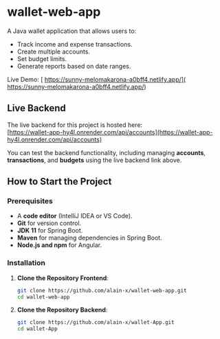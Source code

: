 # wallet-web-app
A Java wallet application that allows users to:
- Track income and expense transactions.
- Create multiple accounts.
- Set budget limits.
- Generate reports based on date ranges. 

Live Demo: [ https://sunny-melomakarona-a0bff4.netlify.app/]( https://sunny-melomakarona-a0bff4.netlify.app/)

## Live Backend
The live backend for this project is hosted here:  
[https://wallet-app-hy4l.onrender.com/api/accounts](https://wallet-app-hy4l.onrender.com/api/accounts)

You can test the backend functionality, including managing **accounts**, **transactions**, and **budgets** using the live backend link above.

## How to Start the Project

### Prerequisites
- A **code editor** (IntelliJ IDEA or VS Code).
- **Git** for version control.
- **JDK 11** for Spring Boot.
- **Maven** for managing dependencies in Spring Boot.
- **Node.js and npm** for Angular.

### Installation
1. **Clone the Repository Frontend**:
   ```bash
   git clone https://github.com/alain-x/wallet-web-app.git
   cd wallet-web-app
2. **Clone the Repository Backend**:
   ```bash
   git clone https://github.com/alain-x/wallet-App.git
   cd wallet-App
